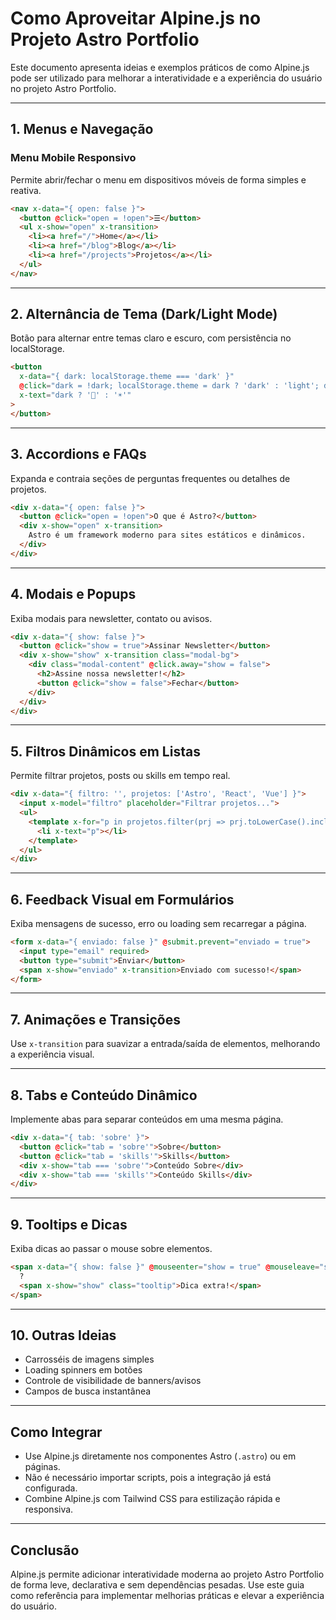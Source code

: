 # Como Aproveitar Alpine.js no Projeto Astro Portfolio

Este documento apresenta ideias e exemplos práticos de como Alpine.js pode ser utilizado para melhorar a interatividade e a experiência do usuário no projeto Astro Portfolio.

---

## 1. Menus e Navegação

### Menu Mobile Responsivo

Permite abrir/fechar o menu em dispositivos móveis de forma simples e reativa.

```html
<nav x-data="{ open: false }">
  <button @click="open = !open">☰</button>
  <ul x-show="open" x-transition>
    <li><a href="/">Home</a></li>
    <li><a href="/blog">Blog</a></li>
    <li><a href="/projects">Projetos</a></li>
  </ul>
</nav>
```

---

## 2. Alternância de Tema (Dark/Light Mode)

Botão para alternar entre temas claro e escuro, com persistência no localStorage.

```html
<button
  x-data="{ dark: localStorage.theme === 'dark' }"
  @click="dark = !dark; localStorage.theme = dark ? 'dark' : 'light'; document.documentElement.classList.toggle('dark', dark)"
  x-text="dark ? '🌙' : '☀️'"
>
</button>
```

---

## 3. Accordions e FAQs

Expanda e contraia seções de perguntas frequentes ou detalhes de projetos.

```html
<div x-data="{ open: false }">
  <button @click="open = !open">O que é Astro?</button>
  <div x-show="open" x-transition>
    Astro é um framework moderno para sites estáticos e dinâmicos.
  </div>
</div>
```

---

## 4. Modais e Popups

Exiba modais para newsletter, contato ou avisos.

```html
<div x-data="{ show: false }">
  <button @click="show = true">Assinar Newsletter</button>
  <div x-show="show" x-transition class="modal-bg">
    <div class="modal-content" @click.away="show = false">
      <h2>Assine nossa newsletter!</h2>
      <button @click="show = false">Fechar</button>
    </div>
  </div>
</div>
```

---

## 5. Filtros Dinâmicos em Listas

Permite filtrar projetos, posts ou skills em tempo real.

```html
<div x-data="{ filtro: '', projetos: ['Astro', 'React', 'Vue'] }">
  <input x-model="filtro" placeholder="Filtrar projetos...">
  <ul>
    <template x-for="p in projetos.filter(prj => prj.toLowerCase().includes(filtro.toLowerCase()))" :key="p">
      <li x-text="p"></li>
    </template>
  </ul>
</div>
```

---

## 6. Feedback Visual em Formulários

Exiba mensagens de sucesso, erro ou loading sem recarregar a página.

```html
<form x-data="{ enviado: false }" @submit.prevent="enviado = true">
  <input type="email" required>
  <button type="submit">Enviar</button>
  <span x-show="enviado" x-transition>Enviado com sucesso!</span>
</form>
```

---

## 7. Animações e Transições

Use `x-transition` para suavizar a entrada/saída de elementos, melhorando a experiência visual.

---

## 8. Tabs e Conteúdo Dinâmico

Implemente abas para separar conteúdos em uma mesma página.

```html
<div x-data="{ tab: 'sobre' }">
  <button @click="tab = 'sobre'">Sobre</button>
  <button @click="tab = 'skills'">Skills</button>
  <div x-show="tab === 'sobre'">Conteúdo Sobre</div>
  <div x-show="tab === 'skills'">Conteúdo Skills</div>
</div>
```

---

## 9. Tooltips e Dicas

Exiba dicas ao passar o mouse sobre elementos.

```html
<span x-data="{ show: false }" @mouseenter="show = true" @mouseleave="show = false">
  ?
  <span x-show="show" class="tooltip">Dica extra!</span>
</span>
```

---

## 10. Outras Ideias

- Carrosséis de imagens simples
- Loading spinners em botões
- Controle de visibilidade de banners/avisos
- Campos de busca instantânea

---

## Como Integrar

- Use Alpine.js diretamente nos componentes Astro (`.astro`) ou em páginas.
- Não é necessário importar scripts, pois a integração já está configurada.
- Combine Alpine.js com Tailwind CSS para estilização rápida e responsiva.

---

## Conclusão

Alpine.js permite adicionar interatividade moderna ao projeto Astro Portfolio de forma leve, declarativa e sem dependências pesadas. Use este guia como referência para implementar melhorias práticas e elevar a experiência do usuário.